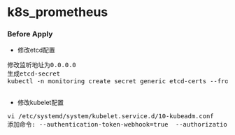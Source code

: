 # k8s_prometheus

### Before Apply
- 修改etcd配置
<pre>
修改监听地址为0.0.0.0
生成etcd-secret
kubectl -n monitoring create secret generic etcd-certs --from-file=/tmp/etcd/healthcheck-client.crt --from-file=/tmp/etcd/healthcheck-client.key --from-file=/tmp/etcd/ca.crt

</pre>
- 修改kubelet配置
<pre>
vi /etc/systemd/system/kubelet.service.d/10-kubeadm.conf
添加命令: --authentication-token-webhook=true  --authorization-mode=Webhook
</pre>